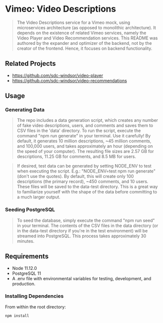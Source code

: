 # Vimeo: Video Descriptions

> The Video Descriptions service for a Vimeo mock, using microservices architecture (as opposed to monolithic architecture). It depends on the existence of related Vimeo services, namely the Video Player and Video Recommendation services. This README was authored by the expander and optimizer of the backend, not by the creator of the frontend. Hence, it focuses on backend functionality.

## Related Projects

  - https://github.com/sdc-windsor/video-player
  - https://github.com/sdc-windsor/video-recommendations

## Usage

### Generating Data

> The repo includes a data generation script, which creates any number of fake video descriptions, users, and comments and saves them to CSV files in the 'data' directory. To run the script, execute the command "npm run generate" in your terminal. Use it carefully! By default, it generates 10 million descriptions, ~45 million comments, and 100,000 users, and takes approximately an hour (depending on the speed of your computer). The resulting file sizes are 2.57 GB for descriptions, 11.25 GB for comments, and 8.5 MB for users.

> If desired, test data can be generated by setting NODE_ENV to test when executing the script. E.g.: "NODE_ENV=test npm run generate" (don't use the quotes). By default, this will create only 100 descriptions (the primary record), ~450 comments, and 10 users. These files will be saved to the data-test directory. This is a great way to familiarize yourself with the shape of the data before committing to a much larger output.

### Seeding PostgreSQL

> To seed the database, simply execute the command "npm run seed" in your terminal. The contents of the CSV files in the data directory (or in the data-test directory if you're in the test environment) will be streamed into PostgreSQL. This process takes approximately 30 minutes.

## Requirements

- Node 11.12.0
- PostgreSQL 11
- A .env file with environmental variables for testing, development, and production.

### Installing Dependencies

From within the root directory:

```sh
npm install
```

